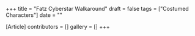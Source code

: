 +++
title = "Fatz Cyberstar Walkaround"
draft = false
tags = ["Costumed Characters"]
date = ""

[Article]
contributors = []
gallery = []
+++